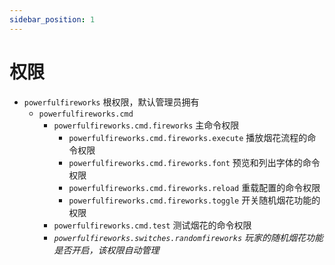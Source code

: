 ```yaml
---
sidebar_position: 1
---
```


# 权限
- `powerfulfireworks` 根权限，默认管理员拥有
  - `powerfulfireworks.cmd` 
    - `powerfulfireworks.cmd.fireworks` 主命令权限
      - `powerfulfireworks.cmd.fireworks.execute` 播放烟花流程的命令权限
      - `powerfulfireworks.cmd.fireworks.font` 预览和列出字体的命令权限
      - `powerfulfireworks.cmd.fireworks.reload` 重载配置的命令权限
      - `powerfulfireworks.cmd.fireworks.toggle` 开关随机烟花功能的权限
    - `powerfulfireworks.cmd.test` 测试烟花的命令权限
    - _`powerfulfireworks.switches.randomfireworks` 玩家的随机烟花功能是否开启，该权限自动管理_

